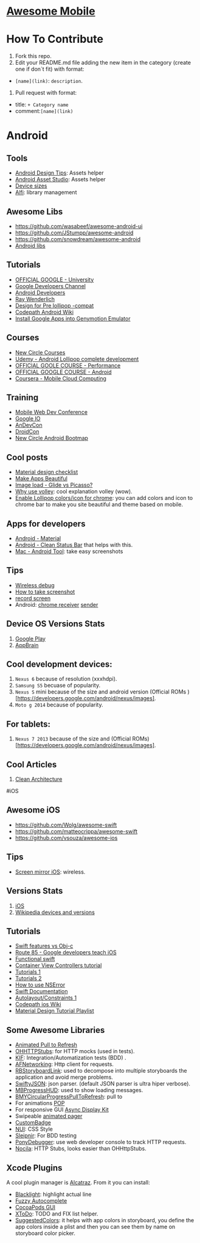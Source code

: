 [Awesome Mobile](http://danielgomezrico.github.io/Awesome-Mobile)
==================

# How To Contribute
1. Fork this repo.
1. Edit your README.md file adding the new item in the category (create one if don´t fit) with format:
* `[name](link)`: `description`.
1. Pull request with format:
* title: `+ Category name`
* comment:`[name](link)` 

# Android

## Tools
* [Android Design Tips](http://www.androiddesign.tips/): Assets helper
* [Android Asset Studio](http://romannurik.github.io/AndroidAssetStudio/): Assets helper
* [Device sizes](http://viewportsizes.com/)
* [Alfi](https://github.com/cesarferreira/alfi): library management

## Awesome Libs
* https://github.com/wasabeef/awesome-android-ui
* https://github.com/JStumpp/awesome-android
* https://github.com/snowdream/awesome-android
* [Android libs](http://androidlibs.org/)

## Tutorials
* [OFFICIAL GOOGLE - University](https://developers.google.com/university/courses/mobile)
* [Google Developers Channel](https://www.youtube.com/user/GoogleDevelopers)
* [Android Developers](https://www.youtube.com/user/androiddevelopers)
* [Ray Wenderlich](http://www.raywenderlich.com/56107/make-first-android-app-part-1)
* [Design for Pre lollipop -compat](http://android-developers.blogspot.com/2014/10/appcompat-v21-material-design-for-pre.html)
* [Codepath Android Wiki](https://github.com/codepath/android_guides)
* [Install Google Apps into Genymotion Emulator](https://gist.github.com/wbroek/9321145)

## Courses
* [New Circle Courses](https://newcircle.com/category/android)
* [Udemy - Android Lollipop complete development](https://www.udemy.com/android-lollipop-complete-development-course/#/)
* [OFFICIAL GOOLE COURSE - Performance](https://www.udacity.com/course/android-performance--ud825)
* [OFFICIAL GOOGLE COURSE - Android ](https://www.udacity.com/course/android-performance--ud825)
* [Coursera - Mobile Cloud Computing](https://www.coursera.org/specialization/mobilecloudcomputing2/36)

## Training
* [Mobile Web Dev Conference](http://mobilewebdevconference.com/)
* [Google IO](https://events.google.com/io2015/#)
* [AnDevCon](http://www.andevcon.com/)
* [DroidCon](http://droidcon.com/)
* [New Circle Android Bootmap](https://newcircle.com/class/android/android-bootcamp/denver-co/2015-06-22)


## Cool posts
* [Material design checklist](http://android-developers.blogspot.com/2014/10/material-design-on-android-checklist.html)
* [Make Apps Beautiful](https://www.youtube.com/watch?v=CWIc6QE6iNc&list=UUVHFbqXqoYvEWM1Ddxl0QDg)
* [Image load - Glide vs Picasso?](http://inthecheesefactory.com/blog/get-to-know-glide-recommended-by-google/en)
* [Why use volley](https://developers.google.com/events/io/sessions/325304728): cool explanation volley (wow).
* [Enable Lollipop colors/icon for chrome](http://updates.html5rocks.com/2014/11/Support-for-theme-color-in-Chrome-39-for-Android): you can add colors and icon to chrome bar to make you site beautiful and theme based on mobile.

## Apps for developers
* [Android - Material](https://play.google.com/store/apps/details?id=fr.hozakan.materialdesigncolorpalette)
* [Android - Clean Status Bar](https://play.google.com/store/apps/details?id=com.emmaguy.cleanstatusbar) that helps with this.
* [Mac - Android Tool](https://github.com/mortenjust/androidtool-mac): take easy screenshots

## Tips
* [Wireless debug](http://developer.android.com/tools/help/adb.html)
* [How to take screenshot](http://blog.shvetsov.com/2013/02/grab-android-screenshot-to-computer-via.html)
* [record screen](http://www.cnet.com/how-to/how-to-record-your-screen-on-android-4-4-kitkat/)
* Android: [chrome receiver](https://chrome.google.com/webstore/detail/allcast-receiver) [sender](https://play.google.com/store/apps/details?id=com.koushikdutta.mirror)

## Device OS Versions Stats
1. [Google Play](https://developer.android.com/about/dashboards/index.html)
1. [AppBrain](http://www.appbrain.com/stats/top-android-sdk-versions)

## Cool development devices:
1. `Nexus 6` because of resolution (xxxhdpi).
1. `Samsung S5` becuase of popularity.
1. `Nexus S` mini because of the size and android version (Official ROMs )[https://developers.google.com/android/nexus/images].
1. `Moto g 2014` because of popularity.

## For tablets:
1. `Nexus 7 2013` because of the size and (Official ROMs)[https://developers.google.com/android/nexus/images].


## Cool Articles 
1. [Clean Architecture](http://fernandocejas.com/2014/09/03/architecting-android-the-clean-way/)

#iOS 

## Awesome iOS 
* https://github.com/Wolg/awesome-swift
* https://github.com/matteocrippa/awesome-swift
* https://github.com/vsouza/awesome-ios


## Tips
* [Screen mirror iOS](http://pro.itools.cn/airplayer): wireless.


## Versions Stats
1. [iOS](https://developer.apple.com/support/appstore/)
1. [Wikipedia devices and versions](http://en.wikipedia.org/wiki/List_of_iOS_devices)

## Tutorials
* [Swift features vs Obj-c](http://b2cloud.com.au/tutorial/convenient-swift-features-vs-obj-c/)
* [Route 85 - Google developers teach iOS](https://www.youtube.com/playlist?list=PLOU2XLYxmsIKGQekfmV0Qk52qLG5LU2jO)
* [Functional swift](https://www.youtube.com/watch?v=8eFexVRxM-k)
* [Container View Controllers tutorial](http://nsscreencast.com/episodes/58-container-view-controllers)
* [Tutorials 1](http://swiftlang.eu/community/conversations/tutorials-and-resources)
* [Tutorials 2](http://www.nsscreencast.com/)
* [How to use NSError](http://nshipster.com/nserror/)
* [Swift Documentation](http://nshipster.com/swift-documentation/)
* [Autolayout/Constraints 1](http://www.raywenderlich.com/94563/video-tutorial-intro-auto-layout-part-0-introduction)
* [Codepath ios Wiki](https://github.com/codepath/ios_guides)
* [Material Design Tutorial Playlist](https://www.youtube.com/playlist?list=PLonJJ3BVjZW6CtAMbJz1XD8ELUs1KXaTD)
## Some Awesome Libraries 

* [Animated Pull to Refresh](https://github.com/JackrabbitMobile/JackrabbitRefresh)
* [OHHTTPStubs](https://github.com/AliSoftware/OHHTTPStubs/wiki/Detailed-Library-Integration-instructions): for HTTP mocks (used in tests).
* [KIF](https://github.com/kif-framework/KIF): Integration/Automatization tests (BDD) .
* [AFNetworking](afnetworking.com/): Http client for requests.
* [RBStoryboardLink](https://github.com/rob-brown/RBStoryboardLink): used to decompose into multiple storyboards the application and avoid merge problems.
* [SwiftyJSON](https://github.com/lingoer/SwiftyJSON): json parser. (default JSON parser is ultra hiper verbose).
* [MBProgressHUD](https://github.com/jdg/MBProgressHUD): used to show loading messages.
* [BMYCircularProgressPullToRefresh](https://github.com/beamly/BMYCircularProgressPullToRefresh): pull to 
* For animations [POP](https://github.com/facebook/pop)
* For responsive GUI [Async Display Kit](http://asyncdisplaykit.org)
* Swipeable [animated pager](https://github.com/IFTTT/JazzHands)
* [CustomBadge](https://github.com/ckteebe/CustomBadge)
* [NUI](https://github.com/tombenner/nui): CSS Style
* [Sleipnir](http://railsware.com/blog/2014/07/04/bdd-style-testing-in-swift-with-sleipnir/): For BDD testing
* [PonyDebugger](https://github.com/square/PonyDebugger): use web developer console to track HTTP requests.
* [Nocila](https://github.com/luisobo/Nocilla): HTTP Stubs, looks easier than OHHttpStubs.

## Xcode Plugins

A cool plugin manager is [Alcatraz](https://github.com/supermarin/Alcatraz).
From it you can install:

* [Blacklight](https://github.com/limejelly/Backlight-for-XCode): highlight actual line
* [Fuzzy Autocomplete](https://github.com/FuzzyAutocomplete/FuzzyAutocompletePlugin)
* [CocoaPods GUI](https://github.com/kattrali/cocoapods-xcode-plugin)
* [XToDo](https://github.com/trawor/XToDo): TODO and FIX list helper.
* [SuggestedColors](https://github.com/jwaitzel/SuggestedColors/): it helps with app colors in storyboard, you define the app colors inside a plist and then you can see them by name on storyboard color picker.
